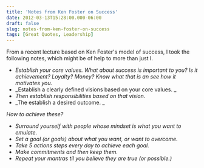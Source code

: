 ```yaml
---
title: 'Notes from Ken Foster on Success'
date: 2012-03-13T15:28:00.000-06:00
draft: false
slug: notes-from-ken-foster-on-success
tags: [Great Quotes, Leadership]
---
```


From a recent lecture based on Ken Foster's model of success, I took the following notes, which might be of help to more than just I.  
  

- _Establish your core values. What about success is important to you? Is it achievement? Loyalty? Money? Know what that is an see how it motivates you._
- _Establish a clearly defined visions based on your core values. _
- _Then establish responsibilities based on that vision._
- _The establish a desired outcome. _

_How to achieve these?_  

- _Surround yourself with people whose mindset is what you want to emulate._
- _Set a goal (or goals) about what you want, or want to overcome._
- _Take 5 actions steps every day to achieve each goal._
- _Make commitments and then keep them._
- _Repeat your mantras til you believe they are true (or possible.)_